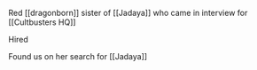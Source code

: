 Red [[dragonborn]] sister of [[Jadaya]] who came in interview for [[Cultbusters HQ]]

Hired

Found us on her search for [[Jadaya]]

